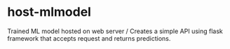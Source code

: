 # host-mlmodel
Trained ML model hosted on web server / Creates a simple API using flask framework that accepts request and returns predictions.
